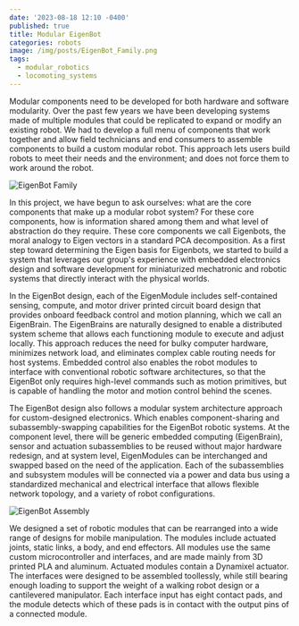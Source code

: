```yaml
---
date: '2023-08-18 12:10 -0400'
published: true
title: Modular EigenBot
categories: robots
image: /img/posts/EigenBot_Family.png
tags:
  - modular_robotics
  - locomoting_systems
---
```

Modular components need to be developed for both hardware and software modularity. Over the past few years we have been developing systems made of multiple modules that could be replicated to expand or modify an existing robot. We had to develop a full menu of components that work together and allow field technicians and end consumers to assemble components to build a custom modular robot. This approach lets users build robots to meet their needs and the environment; and does not force them to work around the robot.

![EigenBot Family]({{site.baseurl}}/img/posts/EigenBot_Family.png)

In this project, we have begun to ask ourselves: what are the core components that make up a modular robot system? For these core components, how is information shared among them and what level of abstraction do they require. These core components we call Eigenbots, the moral analogy to Eigen vectors in a standard PCA decomposition. As a first step toward determining the Eigen basis for Eigenbots, we started to build a system that leverages our group's experience with embedded electronics design and software development for miniaturized mechatronic and robotic systems that directly interact with the physical worlds.

In the EigenBot design, each of the EigenModule includes  self-contained sensing, compute, and motor driver printed circuit board design that provides onboard feedback control and motion planning, which we call an EigenBrain. The EigenBrains are naturally designed to enable a distributed system scheme that allows each functioning module to execute and adjust locally. This approach reduces the need for bulky computer hardware, minimizes network load, and eliminates complex cable routing needs for host systems. Embedded control also enables the robot modules to interface with conventional robotic software architectures, so that the EigenBot only requires high-level commands such as motion primitives, but is capable of handling the motor and motion control behind the scenes.


The EigenBot design also follows a modular system architecture approach for custom-designed electronics. Which enables component-sharing and subassembly-swapping capabilities for the EigenBot robotic systems. At the component level, there will be generic embedded computing (EigenBrain), sensor and actuation subassemblies to be reused without major hardware redesign, and at system level, EigenModules can be interchanged and swapped based on the need of the application. Each of the subassemblies and subsystem modules will be connected via a power and data bus using a standardized mechanical and electrical interface that allows flexible network topology, and a variety of robot configurations.

![EigenBot Assembly]({{site.baseurl}}/img/posts//Eigenbot_Assembly_x8_720x720.gif.gif)

We designed a set of robotic modules that can be rearranged into a wide range of designs for mobile manipulation. The modules include actuated joints, static links, a body, and end effectors. All modules use the same custom microcontroller and interfaces, and are made mainly from 3D printed PLA and aluminum. Actuated modules contain a Dynamixel actuator. The interfaces were designed to be assembled toollessly, while still bearing enough loading to support the weight of a walking robot design or a cantilevered manipulator. Each interface input has eight contact pads, and the module detects which of these pads is in contact with the output pins of a connected module.
